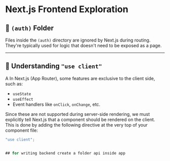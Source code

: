 # Next.js Frontend Exploration

## 📁 `(auth)` Folder
Files inside the `(auth)` directory are ignored by Next.js during routing. They're typically used for logic that doesn't need to be exposed as a page.

---

## 🧠 Understanding `"use client"`
A
In Next.js (App Router), some features are exclusive to the client side, such as:

- `useState`
- `useEffect`
- Event handlers like `onClick`, `onChange`, etc.

Since these are not supported during server-side rendering, we must explicitly tell Next.js that a component should be rendered on the client. This is done by adding the following directive at the very top of your component file:

```js
"use client";


## for writing backend create a folder api inside app